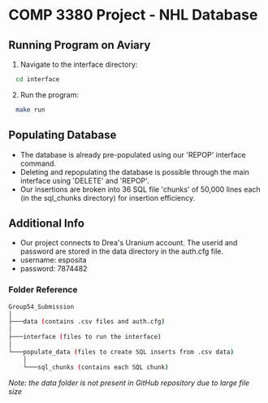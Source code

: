 # COMP 3380 Project - NHL Database

## Running Program on Aviary
1. Navigate to the interface directory:
  ```bash
    cd interface
  ``` 

2. Run the program:
  ```bash
    make run
  ``` 

## Populating Database
- The database is already pre-populated using our 'REPOP' interface command.
- Deleting and repopulating the database is possible through the main interface using 'DELETE' and 'REPOP'.
- Our insertions are broken into 36 SQL file 'chunks' of 50,000 lines each (in the sql_chunks directory) for insertion efficiency.

## Additional Info
- Our project connects to Drea's Uranium account. The userid and password are stored in the data directory in the auth.cfg file.
- username: esposita
- password: 7874482

### Folder Reference
```bash
Group54_Submission
│
├───data (contains .csv files and auth.cfg)
│
├───interface (files to run the interface)
│  
└───populate_data (files to create SQL inserts from .csv data)
    │
    └───sql_chunks (contains each SQL chunk)
```
*Note: the data folder is not present in GitHub repository due to large file size*
